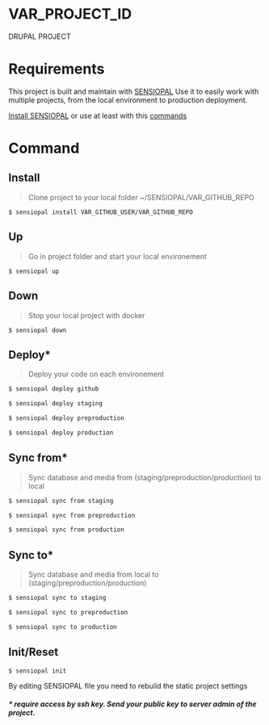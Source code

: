 # VAR_PROJECT_ID
DRUPAL PROJECT

# Requirements
This project is built and maintain with [SENSIOPAL](https://github.com/ExtremeSensio/SENSIOPAL) Use it to easily work with multiple projects, from the local environment to production deployment.

[Install SENSIOPAL](https://github.com/ExtremeSensio/SENSIOPAL) or use at least with this [commands](local/local.md)

# Command

## Install
> Clone project to your local folder ~/SENSIOPAL/VAR_GITHUB_REPO
```
$ sensiopal install VAR_GITHUB_USER/VAR_GITHUB_REPO
```

## Up
> Go in project folder and start your local environement 
```
$ sensiopal up
```

## Down
> Stop your local project with docker
```
$ sensiopal down
```

## Deploy*
> Deploy your code on each environement
```sh
$ sensiopal deploy github

$ sensiopal deploy staging

$ sensiopal deploy preproduction

$ sensiopal deploy production
```

## Sync from*
> Sync database and media from (staging/preproduction/production) to local
```sh
$ sensiopal sync from staging

$ sensiopal sync from preproduction

$ sensiopal sync from production
```


## Sync to*
> Sync database and media from local to (staging/preproduction/production)
```sh
$ sensiopal sync to staging

$ sensiopal sync to preproduction

$ sensiopal sync to production
```

## Init/Reset
```
$ sensiopal init
```
By editing SENSIOPAL file you need to rebuild the static project settings 

##### * require access by ssh key. Send your public key to server admin of the project.
